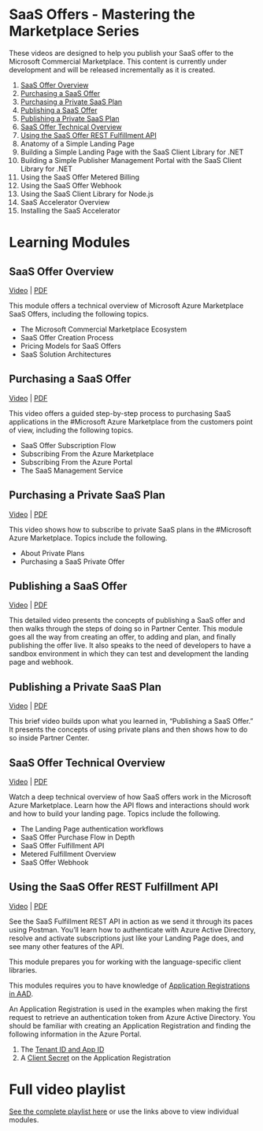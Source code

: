 # SaaS Offers - Mastering the Marketplace Series

These videos are designed to help you publish your SaaS offer to the Microsoft Commercial Marketplace. This content is currently under development and will be released incrementally as it is created.

1. [SaaS Offer Overview](#saas-offer-overview)
1. [Purchasing a SaaS Offer](#purchasing-a-saas-offer)
1. [Purchasing a Private SaaS Plan](#purchasing-a-private-saas-plan)
1. [Publishing a SaaS Offer](#publishing-a-saas-offer)
1. [Publishing a Private SaaS Plan](#publishing-a-private-saas-plan)
1. [SaaS Offer Technical Overview](#saas-offer-technical-overview)
1. [Using the SaaS Offer REST Fulfillment API](#using-the-saas-offer-fulfillment-api)
1. Anatomy of a Simple Landing Page
1. Building a Simple Landing Page with the SaaS Client Library for .NET
1. Building a Simple Publisher Management Portal with the SaaS Client Library for .NET
1. Using the SaaS Offer Metered Billing
1. Using the SaaS Offer Webhook
1. Using the SaaS Client Library for Node.js
1. SaaS Accelerator Overview
1. Installing the SaaS Accelerator

# Learning Modules

## SaaS Offer Overview

[Video](https://www.youtube.com/watch?v=9PCTioPbI8M&list=PLmsFUfdnGr3wWUaB-QkSaQRHBNYKZj5PM) | [PDF](./pdfs/01-SaaS-Offer-Overview.pdf)

This module offers a technical overview of Microsoft Azure Marketplace SaaS Offers, including the following topics. 

 - The Microsoft Commercial Marketplace Ecosystem​
 - SaaS Offer Creation Process​
 - ​Pricing Models for SaaS Offers​ 
 - SaaS Solution Architectures 

 ## Purchasing a SaaS Offer

[Video](https://youtu.be/hYqoqbzCbfY) | [PDF](./pdfs/02.1-Purchasing-a-SaaS-Offer.pdf)

This video offers a guided step-by-step process to purchasing SaaS applications in the #Microsoft Azure Marketplace from the customers point of view, including the following topics.
-	SaaS Offer Subscription Flow
-	Subscribing From the Azure Marketplace
-	Subscribing From the Azure Portal
-	The SaaS Management Service


## Purchasing a Private SaaS Plan

[Video](https://youtu.be/4SXHOJ3OA18) | [PDF](./pdfs/02.2-Purchasing-a-Private-SaaS-Plan.pdf)

This video shows how to subscribe to private SaaS plans in the #Microsoft Azure Marketplace. Topics include the following.
-	About Private Plans
-	Purchasing a SaaS Private Offer


## Publishing a SaaS Offer

[Video](https://youtu.be/AnZDa0Z1z8I) | [PDF](./pdfs/03.1-Publishing-a-SaaS-Offer.pdf)

This detailed video presents the concepts of publishing a SaaS offer and then walks through the steps of doing so in Partner Center. This module goes all the way from creating an offer, to adding and plan, and finally publishing the offer live. It also speaks to the need of developers to have a sandbox environment in which they can test and development the landing page and webhook.

## Publishing a Private SaaS Plan

[Video](https://youtu.be/8yUt5hFOHWY) | [PDF](./pdfs/03.2-Publishing-Private-SaaS-Plan.pdf)

This brief video builds upon what you learned in, “Publishing a SaaS Offer.” It presents the concepts of using private plans and then shows how to do so inside Partner Center.

## SaaS Offer Technical Overview

[Video](https://youtu.be/0c-rzJkTV7w) | [PDF](./pdfs/04-SaaS-Offer-Technical-Overview.pdf)

Watch a deep technical overview of how SaaS offers work in the Microsoft Azure Marketplace. Learn how the API flows and interactions should work and how to build your landing page. Topics include the following. 

- The Landing Page​ authentication workflows
- SaaS Offer Purchase Flow in Depth​ 
- SaaS Offer Fulfillment API​ 
- Metered Fulfillment Overview​ 
- SaaS Offer Webhook

## Using the SaaS Offer REST Fulfillment API

[Video](https://youtu.be/eizdN6XNyvw) | [PDF](./pdfs/05%20-%20Using%20the%20SaaS%20Offer%20Fulfillment%20API.pdf)

See the SaaS Fulfillment REST API in action as we send it through its paces using Postman. You’ll learn how to authenticate with Azure Active Directory, resolve and activate subscriptions just like your Landing Page does, and see many other features of the API. 

This module prepares you for working with the language-specific client libraries.

This modules requires you to have knowledge of [Application Registrations in AAD](https://docs.microsoft.com/en-us/azure/active-directory/develop/quickstart-register-app). 

An Application Registration is used in the examples when making the first request to retrieve an authentication token from Azure Active Directory. You should be familiar with creating an Application Registration and finding the following information in the Azure Portal.

1. The [Tenant ID and App ID](https://docs.microsoft.com/en-us/azure/active-directory/develop/howto-create-service-principal-portal#get-tenant-and-app-id-values-for-signing-in)
1. A [Client Secret](https://docs.microsoft.com/en-us/azure/active-directory/develop/howto-create-service-principal-portal#option-2-create-a-new-application-secret) on the Application Registration

# Full video playlist

[See the complete playlist here](https://www.youtube.com/playlist?list=PLmsFUfdnGr3wWUaB-QkSaQRHBNYKZj5PM) or use the links above to view individual modules.
